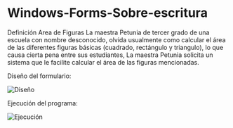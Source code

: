 # Windows-Forms-Sobre-escritura
Definición
Area de Figuras
La maestra Petunia de tercer grado de una escuela con nombre desconocido, olvida usualmente como calcular el área de las diferentes figuras básicas (cuadrado, rectángulo y triangulo), lo que causa cierta pena entre sus estudiantes, La maestra Petunia solicita un sistema que le facilite calcular el área de las figuras mencionadas.

Diseño del formulario:

![Diseño](https://user-images.githubusercontent.com/74581066/172192473-32c52318-6b46-449d-8433-d40e5bd3617e.png)

Ejecución del programa:

![Ejecución](https://user-images.githubusercontent.com/74581066/172192683-b3502273-f3e4-4589-b4f6-fc8f424245df.png)
